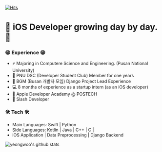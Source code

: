 
[![Hits](https://hits.seeyoufarm.com/api/count/incr/badge.svg?url=https%3A%2F%2Fgithub.com%2FyeongwooCho&count_bg=%23289CDD&title_bg=%23555555&icon=&icon_color=%232B2A2A&title=hits&edge_flat=false)](https://hits.seeyoufarm.com)


# 📱 iOS Developer growing day by day.📱

### 😁 Experience 😁
- ⚡ Majoring in Computere Science and Engineering. (Pusan National University)
- 👯 PNU DSC (Developer Student Club) Member for one years
- 🔭 BGM (Busan 개발자 모임) Django Project Lead Experience
- 💻 8 months of experience as a startup intern (as an iOS developer)
- 🍎 Apple Developer Academy @ POSTECH
- 🐤 Slash Developer

### 🛠 Tech 🛠
- Main Languages: Swift | Python
- Side Languages: Kotlin | Java | C++ | C |
- iOS Application | Data Preprocessing | Django Backend

![yeongwoo's github stats](https://github-readme-stats.vercel.app/api?username=yeongwooCho&show_icons=true)
